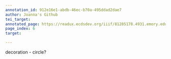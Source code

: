 ```yaml
---
annotation_id: 912e16e1-abdb-46ec-b70a-495ddad2dae7
author: Joanna's Github
tei_target: 
annotated_page: https://readux.ecdsdev.org/iiif/81285178.4931.emory.edu/canvas/81285178.4931.emory.edu$7
page_index: 6
target: 

---
```

<p>decoration - circle?</p>
